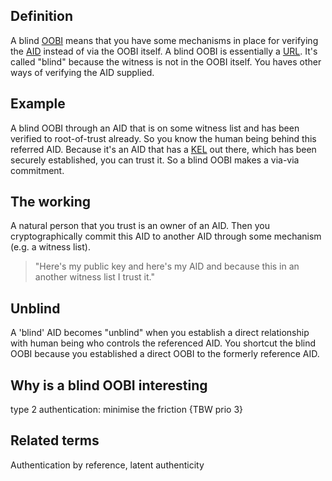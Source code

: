 ## Definition
A blind [OOBI](OOBI) means that you have some mechanisms in place for verifying the [AID](AID) instead of via the OOBI itself. A blind OOBI is essentially a [URL](URL). It's called "blind" because the witness is not in the OOBI itself. You haves other ways of verifying the AID supplied. 

## Example
A blind OOBI through an AID that is on some witness list and has been verified to root-of-trust already. So you know the human being behind this referred AID. Because it's an AID that has a [KEL](KEL) out there, which has been securely established, you can trust it. So a blind OOBI makes a via-via commitment. 

## The working
A natural person that you trust is an owner of an AID. Then you cryptographically commit this AID to another AID through some mechanism (e.g. a witness list).

> "Here's my public key and here's my AID and because this in an another witness list I trust it."

## Unblind 
A 'blind' AID becomes "unblind" when you establish a direct relationship with human being who controls the referenced AID. You shortcut the blind OOBI because you established a direct OOBI to the formerly reference AID.

## Why is a blind OOBI interesting
type 2 authentication: minimise the friction
{TBW prio 3}

## Related terms
Authentication by reference, latent authenticity



